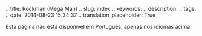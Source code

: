 .. title: Rockman (Mega Man)
.. slug: index
.. keywords: 
.. description: 
.. tags: 
.. date: 2014-08-23 15:34:37
.. translation_placeholder: True

Esta página não está disponível em Português, apenas nos idiomas acima.
